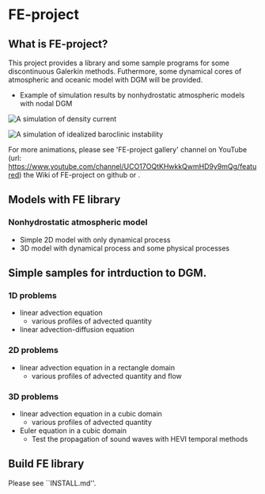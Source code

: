 # FE-project 

## What is FE-project?
This project provides a library and some sample programs for some discontinuous Galerkin methods. 
Futhermore, some dynamical cores of atmospheric and oceanic model with DGM will be provided. 

- Example of simulation results by nonhydrostatic atmospheric models with nodal DGM

![A simulation of density current](https://github.com/ywkawai/FE-project/wiki/gallery/atm_nonhydro2d/density_current/density_current.gif)

![A simulation of idealized baroclinic instability](https://github.com/ywkawai/FE-project/wiki/gallery/atm_nonhydro3d/baroc_wave/BarocWave.gif)

 For more animations, please see 'FE-project gallery' channel on YouTube (url: https://www.youtube.com/channel/UCO17OQtKHwkkQwmHD9y9mQg/featured) the Wiki of FE-project on github or . 


## Models with FE library
### Nonhydrostatic atmospheric model
- Simple 2D model with only dynamical process
- 3D model with dynamical process and some physical processes


## Simple samples for intrduction to DGM. 
### 1D problems 
  - linear advection equation
    - various profiles of advected quantity
  - linear advection-diffusion equation

### 2D problems 
  - linear advection equation in a rectangle domain
    - various profiles of advected quantity and flow

### 3D problems 
  - linear advection equation in a cubic domain
    - various profiles of advected quantity
  - Euler equation in a cubic domain
    - Test the propagation of sound waves with HEVI temporal methods

 
## Build FE library
Please see ``INSTALL.md''.  


